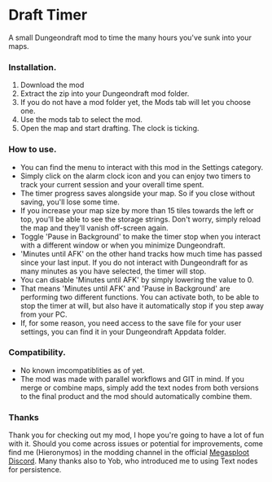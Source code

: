 # Draft Timer
A small Dungeondraft mod to time the many hours you've sunk into your maps.

### Installation.
1. Download the mod
2. Extract the zip into your Dungeondraft mod folder.
3. If you do not have a mod folder yet, the Mods tab will let you choose one.
4. Use the mods tab to select the mod.
5. Open the map and start drafting. The clock is ticking.

### How to use.
- You can find the menu to interact with this mod in the Settings category.
- Simply click on the alarm clock icon and you can enjoy two timers to track your current session and your overall time spent.
- The timer progress saves alongside your map. So if you close without saving, you'll lose some time.
- If you increase your map size by more than 15 tiles towards the left or top, you'll be able to see the storage strings. Don't worry, simply reload the map and they'll vanish off-screen again.
- Toggle 'Pause in Background' to make the timer stop when you interact with a different window or when you minimize Dungeondraft.
- 'Minutes until AFK' on the other hand tracks how much time has passed since your last input. If you do not interact with Dungeondraft for as many minutes as you have selected, the timer will stop.
- You can disable 'Minutes until AFK' by simply lowering the value to 0.
- That means 'Minutes until AFK' and 'Pause in Background' are performing two different functions. You can activate both, to be able to stop the timer at will, but also have it automatically stop if you step away from your PC.
- If, for some reason, you need access to the save file for your user settings, you can find it in your Dungeondraft Appdata folder.

### Compatibility.
- No known imcompatiblities as of yet.
- The mod was made with parallel workflows and GIT in mind. If you merge or combine maps, simply add the text nodes from both versions to the final product and the mod should automatically combine them.

### Thanks
Thank you for checking out my mod, I hope you're going to have a lot of fun with it. Should you come across issues or potential for improvements, come find me (Hieronymos) in the modding channel in the official [Megasploot Discord](https://discord.gg/J9Czgpu). Many thanks also to Yob, who introduced me to using Text nodes for persistence.